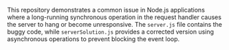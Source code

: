This repository demonstrates a common issue in Node.js applications where a long-running synchronous operation in the request handler causes the server to hang or become unresponsive.  The `server.js` file contains the buggy code, while `serverSolution.js` provides a corrected version using asynchronous operations to prevent blocking the event loop.